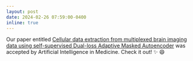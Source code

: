 ```yaml
---
layout: post
date: 2024-02-26 07:59:00-0400
inline: true
---
```


Our paper entitled [Cellular data extraction from multiplexed brain imaging data using self-supervised Dual-loss Adaptive Masked Autoencoder](https://www.sciencedirect.com/science/article/abs/pii/S0933365724000708) was accepted by Artificial Intelligence in Medicine. Check it out! :sparkles: :smile: 

